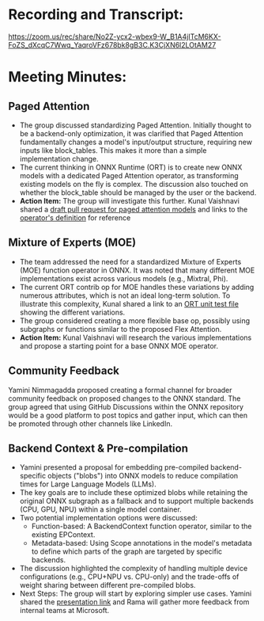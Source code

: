 # Recording and Transcript:

https://zoom.us/rec/share/No2Z-ycx2-wbex9-W_B1A4jITcM6KX-FoZS_dXcqC7Wwq_YaqroVFz678bk8gB3C.K3CjXN6l2LOtAM27

# Meeting Minutes:

## Paged Attention
- The group discussed standardizing Paged Attention. Initially thought to be a backend-only optimization, it was clarified that Paged Attention fundamentally changes a model's input/output structure, requiring new inputs like block_tables. This makes it more than a simple implementation change.
- The current thinking in ONNX Runtime (ORT) is to create new ONNX models with a dedicated Paged Attention operator, as transforming existing models on the fly is complex. The discussion also touched on whether the block_table should be managed by the user or the backend.
- **Action Item:** The group will investigate this further. Kunal Vaishnavi shared a [draft pull request for paged attention models](https://github.com/microsoft/onnxruntime-genai/pull/1605) and links to the [operator's definition](https://github.com/microsoft/onnxruntime/blob/b0d4f005e6f94929f3d8a2a735768ae7d0977627/onnxruntime/core/graph/contrib_ops/bert_defs.cc#L1258) for reference

## Mixture of Experts (MOE)
- The team addressed the need for a standardized Mixture of Experts (MOE) function operator in ONNX. It was noted that many different MOE implementations exist across various models (e.g., Mixtral, Phi).
- The current ORT contrib op for MOE handles these variations by adding numerous attributes, which is not an ideal long-term solution. To illustrate this complexity, Kunal shared a link to an [ORT unit test file](https://github.com/microsoft/onnxruntime/blob/main/onnxruntime/test/python/transformers/test_moe_cuda.py) showing the different variations.
- The group considered creating a more flexible base op, possibly using subgraphs or functions similar to the proposed Flex Attention.
- **Action Item:** Kunal Vaishnavi will research the various implementations and propose a starting point for a base ONNX MOE operator.

## Community Feedback
Yamini Nimmagadda proposed creating a formal channel for broader community feedback on proposed changes to the ONNX standard. The group agreed that using GitHub Discussions within the ONNX repository would be a good platform to post topics and gather input, which can then be promoted through other channels like LinkedIn.

## Backend Context & Pre-compilation
- Yamini presented a proposal for embedding pre-compiled backend-specific objects ("blobs") into ONNX models to reduce compilation times for Large Language Models (LLMs).
- The key goals are to include these optimized blobs while retaining the original ONNX subgraph as a fallback and to support multiple backends (CPU, GPU, NPU) within a single model container.
- Two potential implementation options were discussed:
  - Function-based: A BackendContext function operator, similar to the existing EPContext.
  - Metadata-based: Using Scope annotations in the model's metadata to define which parts of the graph are targeted by specific backends.
- The discussion highlighted the complexity of handling multiple device configurations (e.g., CPU+NPU vs. CPU-only) and the trade-offs of weight sharing between different pre-compiled blobs.
-	Next Steps: The group will start by exploring simpler use cases. Yamini shared the [presentation link](https://docs.google.com/presentation/d/1oPgfK2qvuYsOa4_eT0bsiwV96eI66rsH) and Rama will gather more feedback from internal teams at Microsoft.
